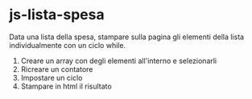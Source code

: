 # js-lista-spesa

Data una lista della spesa, stampare sulla pagina gli elementi della lista individualmente con un ciclo while.

1. Creare un array con degli elementi all'interno e selezionarli
2. Ricreare un contatore
3. Impostare un ciclo 
3. Stampare in html il risultato